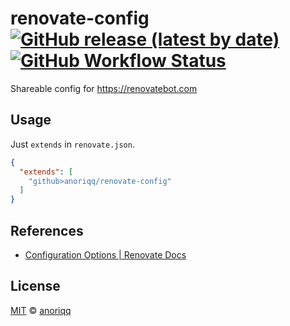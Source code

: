 # renovate-config [![GitHub release (latest by date)](https://img.shields.io/github/v/release/anoriqq/renovate-config?style=flat-square)](https://github.com/anoriqq/ci-cd/releases) [![GitHub Workflow Status](https://img.shields.io/github/workflow/status/anoriqq/renovate-config/Validate%20renovate%20config?style=flat-square)](https://github.com/anoriqq/renovate-config/actions)

Shareable config for <https://renovatebot.com>

## Usage

Just `extends` in `renovate.json`.

```json:renovate.json
{
  "extends": [
    "github>anoriqq/renovate-config"
  ]
}
```

## References

- [Configuration Options | Renovate Docs](https://docs.renovatebot.com/configuration-options/)

## License

[MIT](https://github.com/anoriqq/renovate-config/blob/master/LICENSE) &copy; [anoriqq](https://github.com/anoriqq)
